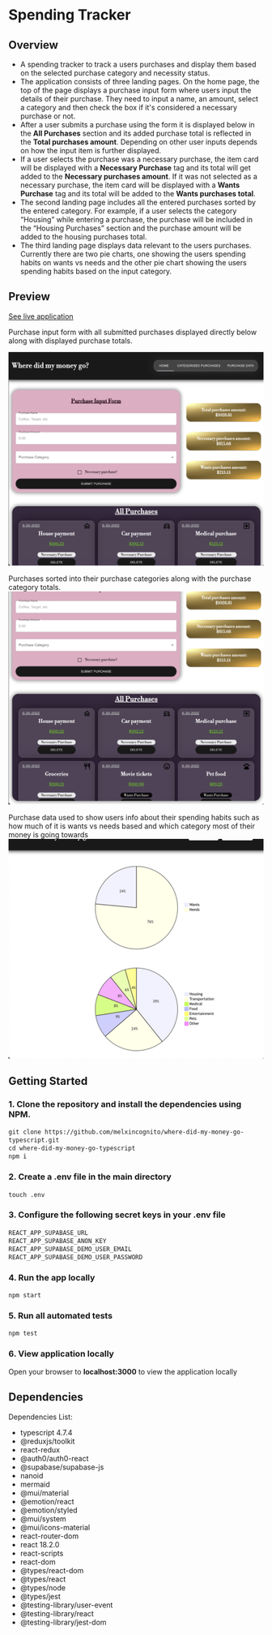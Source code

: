 # Spending Tracker

## Overview

<ul>
   <li> A spending tracker to track a users purchases and display them based on the selected purchase category and necessity status. </li>
   <li>The application consists of three landing pages. On the home page, the top of the page displays a purchase input form where users input the details of their purchase. They need to input a name, an amount, select a category and then check the box if it's considered a necessary purchase or not. </li>
   <li>After a user submits a purchase using the form it is displayed below in the <b>All Purchases</b> section and its added purchase total is reflected in the <b>Total purchases amount</b>.
   Depending on other user inputs depends on how the input item is further displayed.</li>
   <li> If a user selects the purchase was a necessary purchase, the item card will be displayed with a <b>Necessary Purchase</b> tag and its total will get added to the <b>Necessary purchases amount</b>. If it was not selected as a necessary purchase, the item card will be displayed with a <b>Wants Purchase</b> tag and its total will be added to the <b> Wants purchases total</b>. </li>

   <li> The second landing page includes all the entered purchases sorted by the entered category. For example, if a user selects the category “Housing” while entering a purchase, the purchase will be included in the “Housing Purchases” section and the purchase amount will be added to the housing purchases total. </li>

   <li>The third landing page displays data relevant to the users purchases. Currently there are two pie charts, one showing the users spending habits on wants vs needs and the other pie chart showing the users spending habits based on the input category. </li>
 
</ul>

## Preview

[See live application](https://melxincognito-where-did-my-money-go.netlify.app/)

Purchase input form with all submitted purchases displayed directly below along with displayed purchase totals.

![Preview of the first part of the application featuring an input form and the purchase totals](./public/money-1.png?raw=true)

Purchases sorted into their purchase categories along with the purchase category totals.
![Preview of second part of application where the purchases are displayed by category ](./public/money-3.png?raw=true)

Purchase data used to show users info about their spending habits such as how much of it is wants vs needs based and which category most of their money is going towards
![Preview of third part of application where the purchase data is used to show pie charts based on their purchase habits ](./public/money-4.png?raw=true)

## Getting Started

### 1. Clone the repository and install the dependencies using NPM.

```
git clone https://github.com/melxincognito/where-did-my-money-go-typescript.git
cd where-did-my-money-go-typescript
npm i
```

### 2. Create a .env file in the main directory

```
touch .env
```

### 3. Configure the following secret keys in your .env file

```
REACT_APP_SUPABASE_URL
REACT_APP_SUPABASE_ANON_KEY
REACT_APP_SUPABASE_DEMO_USER_EMAIL
REACT_APP_SUPABASE_DEMO_USER_PASSWORD
```

### 4. Run the app locally

```
npm start
```

### 5. Run all automated tests

```
npm test
```

### 6. View application locally

Open your browser to <b>localhost:3000</b> to view the application locally

## Dependencies

Dependencies List:

<ul>
<li>typescript 4.7.4</li>
<li>@reduxjs/toolkit</li>
<li>react-redux</li>
<li>@auth0/auth0-react</li>
<li>@supabase/supabase-js</li>
<li>nanoid</li>
<li>mermaid</li>
<li>@mui/material </li>
<li>@emotion/react </li>
<li>@emotion/styled </li>
<li>@mui/system </li>
<li>@mui/icons-material </li>
<li>react-router-dom</li>
<li>react 18.2.0</li>
<li>react-scripts </li>
<li>react-dom</li>
<li>@types/react-dom </li>
<li>@types/react </li>
<li>@types/node</li>
<li>@types/jest</li>
<li>@testing-library/user-event</li>
<li>@testing-library/react </li>
<li>@testing-library/jest-dom</li>
</ul>
